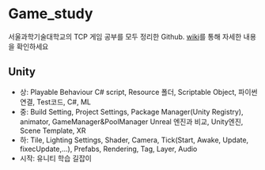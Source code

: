 # Game_study
서울과학기술대학교의 TCP 게임 공부를 모두 정리한 Github.
[wiki](https://github.com/TeamCrazyPerformance/Game_study/wiki)를 통해 자세한 내용을 확인하세요

## Unity
- 상: Playable Behaviour C# script, Resource 폴더, Scriptable Object, 파이썬 연결, Test코드, C#, ML
- 중: Build Setting, Project Settings, Package Manager(Unity Registry), animator, GameManager&PoolManager Unreal 엔진과 비교, Unity엔진, Scene Template, XR
- 하: Tile, Lighting Settings, Shader, Camera, Tick(Start, Awake, Update, fixecUpdate,...), Prefabs, Rendering, Tag, Layer, Audio
- 시작: 유니티 학습 길잡이
